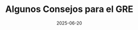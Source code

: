 ---
title: "Algunos Consejos para el GRE"
date: 2025-06-20
permalink: /posts/2025/08/Consejos-para-el-GRE/
---